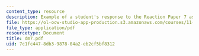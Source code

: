 ```yaml
---
content_type: resource
description: Example of a student's response to the Reaction Paper 7 assignment.
file: https://ol-ocw-studio-app-production.s3.amazonaws.com/courses/11-368-environmental-justice-fall-2004/7c1fc4478db3987804a2eb2cf5bf8312_dm7.pdf
file_type: application/pdf
resourcetype: Document
title: dm7.pdf
uid: 7c1fc447-8db3-9878-04a2-eb2cf5bf8312
---
```


